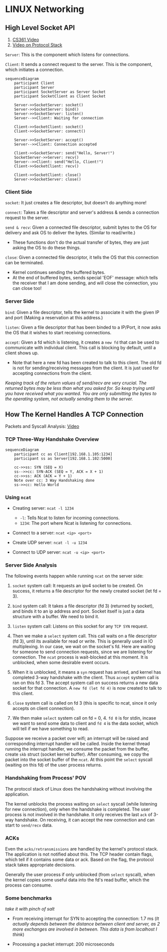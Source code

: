 # LINUX Networking

## High Level Socket API

1. [CS361 Video](https://youtu.be/XXfdzwEsxFk?si=VGb5lymk8Fkaglqk)
2. [Video on Protocol Stack](https://www.youtube.com/watch?v=3b_TAYtzuho)

`Server`: This is the component which listens for connections.

`Client`: It sends a connect request to the server. This is the component, which
initiates a connection.

```mermaid
sequenceDiagram
    participant Client
    participant Server
    participant SocketServer as Server Socket
    participant SocketClient as Client Socket

    Server->>SocketServer: socket()
    Server->>SocketServer: bind()
    Server->>SocketServer: listen()
    Server-->>Client: Waiting for connection
    
    Client->>SocketClient: socket()
    Client->>SocketServer: connect()

    Server->>SocketServer: accept()
    Server-->>Client: Connection accepted
    
    Client->>SocketServer: send("Hello, Server!")
    SocketServer->>Server: recv()
    Server-->>Client: send("Hello, Client!")
    Client->>SocketClient: recv()

    Client->>SocketClient: close()
    Server->>SocketServer: close()
```

### Client Side

`socket`: It just creates a file descriptor, but doesn't do anything more!

`connect`: Takes a file descriptor and server's address & sends a connection
request to the server.

`send & recv`: Given a connected file descriptor, submit bytes to the OS for
delivery and ask OS to deliver the bytes. (Similar to read/write.)
- These functions don't do the actual transfer of bytes, they are just asking the
OS to do these things.

`close`: Given a connected file descriptor, it tells the OS that this connection
can be terminated.
- Kernel continues sending the buffered bytes.
- At the end of buffered bytes, sends special 'EOF' message: which tells the receiver
that I am done sending, and will close the connection, you can close too!

### Server Side

`bind`: Given a file descriptor, tells the kernel to associate it with the 
given IP and port (Making a reservation at this address.)

`listen`: Given a file descriptor that has been binded to a IP/Port, it now asks
the OS that it wishes to start receiving connections.

`accept`: Given a fd which is listening, it creates a `new fd` that can be used to
communicate with individual client. This call is blocking by default, until a 
client shows up.
- Note that here a new fd has been created to talk to this client. The old fd is
not for sending/receiving messages from the client. It is just used for accepting
connections from the client.


*Keeping track of the return values of send/recv are very crucial. The returned
bytes may be less than what you asked for. So keep trying until you have received
what you wanted.
You are only submitting the bytes to the operating system, not actually sending
them to the server.*


## How The Kernel Handles A TCP Connection

Packets and Syscall Analysis:  [Video](https://www.youtube.com/watch?v=ck4WvYM9V4c)

### TCP Three-Way Handshake Overview

```mermaid
sequenceDiagram
    participant cc as Client[192.168.1.105:1234]
    participant ss as Server[192.168.1.102:5000]

    cc->>ss: SYN (SEQ = X)
    ss-->>cc: SYN-ACK (SEQ = Y, ACK = X + 1)
    cc->>ss: ACK (ACK = Y + 1)
    Note over cc: 3 Way Handshaking done
    ss->>cc: Hello World 
```
### Using `ncat`

- Creating server: `ncat -l 1234`

	- `-l`: Tells Ncat to listen for incoming connections.
    - `1234`: The port where Ncat is listening for connections.
- Connect to a server: `ncat <ip> <port>`

- Create UDP server: `ncat -l -u 1234`
- Connect to UDP server: `ncat -u <ip> <port>`

### Server Side Analysis

The following events happen while running `ncat` on the server side:

1. `socket` system call: It requests an ipv4 socket to be created. 
On success, it returns a file descriptor for the newly created 
socket (let fd = 3).

2. `bind` system call: It takes a file descriptor (fd 3) (returned by 
socket), and binds it to an ip address and port. Socket itself is 
just a data structure with a buffer. We need to bind it. 

3. `listen` system call: Listens on this socket for any `TCP SYN`
request.

4. Then we make a `select` system call. This call waits on a file descriptor 
(fd 3),
until its available for read or write. This is generally used in IO multiplexing.
In our case, we wait on the socket's fd. Here are waiting for someone to send 
connection requests, since we are listening for connection. The `ncat` process
is wait-blocked at this moment. It is unblocked, when some desirable event occurs.

5. When it is unblocked, it means a `syn` request has arrived, and kernel has
completed 3-way handshake with the client. 
Thus `accept` system call is ran on this fd 3. The accept system call on success
returns a new data socket for that connection. A `new fd (let fd 4)` is now
created to talk to this client.
 
6. `close` system call is called on fd 3 (this is specific to ncat, since it only
accepts on client connection).   

7. We then make `select` system call on fd = 0, 4. `fd 0` is for stdin, incase we 
want to send some data to client and `fd 4` is the data socket, which will tell
if we have something to read.

Suppose we receive a packet over wifi; an interrupt will be raised and 
corresponding interrupt handler will be called. 
Inside the kernel thread running the interrupt handler, we consume the packet
from the buffer, create `skb` struct (socket kernel buffer).
After consuming, we copy the packet into the socket buffer of the `ncat`. At 
this point the `select` syscall (waiting on this fd) of the user process returns. 

### Handshaking from Process' POV
The protocol stack of Linux does the handshaking without involving the application.

The kernel unblocks the process waiting on `select` syscall (while listening
for new connection), only when the handshake is completed. The user process is not
involved in the handshake. 
It only receives the last `ack` of 3-way handshake. On receiving, it can accept
the new connection and can  start to `send/recv` data.

### ACKs
Even the `acks/retransmissions` are handled by the kernel's protocol stack. 
The application is not notified about this. The TCP header contain flags, which
tell if it contains some data or ack. Based on the flag, the protocol stack takes
appropriate decisions. 

Generally the user process if only unblocked (from `select` syscall), when the
kernel copies some useful data into the fd's read buffer, which the process can
consume. 

### Some benchmarks

*take it with pinch of salt*
 
- From receiving interrupt for SYN to accepting the connection: 1.7 ms 
(*It actually depends between the distance between client and server, as 2 more
exchanges are involved in between. This data is from localhost I think*) 

-  Processing a packet interrupt: 200 microseconds
